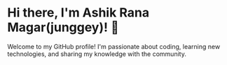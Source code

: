# Hi there, I'm Ashik Rana Magar(junggey)! 👋
Welcome to my GitHub profile! I'm passionate about coding, learning new technologies, and sharing my knowledge with the community.
